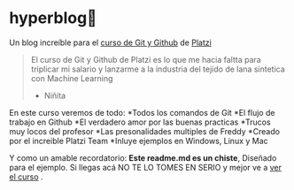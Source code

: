 # hyperblog🦉
Un blog increíble para el [curso de Git y Github](https://platzi.com/cursos/git-github/ "curso de Git y Github") de [Platzi](http://https://platzi.com/home "Platzi")
>El curso de Git y Github de Platzi es lo que me hacia faltta para triplicar mi salario y lanzarme a la industria del tejido de lana sintetica con Machine Learning
>- Niñita

En este curso veremos de todo: 
*Todos los comandos de Git
*El flujo de trabajo en Github
*El verdadero amor por las buenas practicas
*Trucos muy locos del  profesor
*Las presonalidades multiples de Freddy
*Creado por el increible Platzi Team
*Inluye ejemplos en Windows, Linux y Mac

Y como un amable recordatorio: **Este readme.md es un chiste**, Diseñado para el ejemplo. Si llegas acá NO TE LO TOMES EN SERIO y mejor ve a [ver el curso](http://https://platzi.com/clases/1557-git-github/19977-readmemd-es-una-excelente-practica/ "ver el curso")
.
